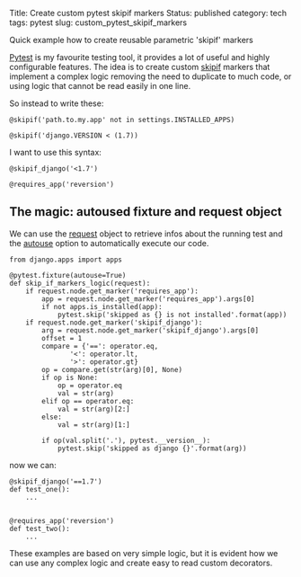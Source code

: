 Title: Create custom pytest skipif markers
Status: published
category: tech
tags: pytest
slug: custom_pytest_skipif_markers 

Quick example how to create reusable parametric 'skipif' markers

<!-- PELICAN_END_SUMMARY -->

[Pytest](https://pytest.org/latest/contents.html) is my favourite testing tool, it provides a lot of useful and highly configurable features. The idea  is to create custom [skipif](https://pytest.org/latest/skipping.html#skipping) markers that implement a complex logic removing the need to duplicate to much code, or using logic that cannot be read easily in one line.

So instead to write these:

	@skipif('path.to.my.app' not in settings.INSTALLED_APPS)

	@skipif('django.VERSION < (1.7))

I want to use this syntax:


	@skipif_django('<1.7')
	
	@requires_app('reversion')
	

## The magic: autoused fixture and request object

We can use the [request](https://pytest.org/latest/builtin.html#_pytest.python.FixtureRequest) object to retrieve infos about the running test and the [autouse](https://pytest.org/latest/fixture.html#autouse-fixtures-xunit-setup-on-steroids) option to automatically execute our code.


    from django.apps import apps
    
    @pytest.fixture(autouse=True)
    def skip_if_markers_logic(request):
        if request.node.get_marker('requires_app'):
            app = request.node.get_marker('requires_app').args[0]
            if not apps.is_installed(app):
                pytest.skip('skipped as {} is not installed'.format(app))
    	if request.node.get_marker('skipif_django'):
        	arg = request.node.get_marker('skipif_django').args[0]
        	offset = 1
        	compare = {'==': operator.eq,
                   '<': operator.lt,
                   '>': operator.gt}
        	op = compare.get(str(arg)[0], None)
        	if op is None:
            	op = operator.eq
            	val = str(arg)
        	elif op == operator.eq:
            	val = str(arg)[2:]
        	else:
            	val = str(arg)[1:]

        	if op(val.split('.'), pytest.__version__):
            	pytest.skip('skipped as django {}'.format(arg))

now we can:

	@skipif_django('==1.7')
	def test_one():
		...


	@requires_app('reversion')
	def test_two():
		...
		
		
These examples are based on very simple logic, but it is evident how we can use any complex logic and create easy to read custom decorators.





